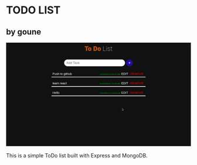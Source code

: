 # TODO LIST

## by goune

![Screenshot](./assets/todo.png)

This is a simple ToDo list built with Express and MongoDB.
